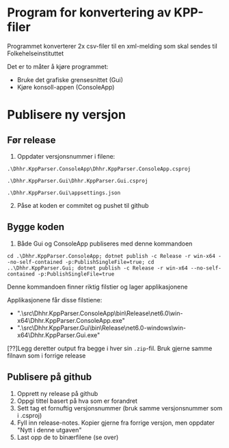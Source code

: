 # Program for konvertering av KPP-filer
Programmet konverterer 2x csv-filer til en xml-melding som skal sendes til Folkehelseinstituttet

Det er to måter å kjøre programmet:
- Bruke det grafiske grensesnittet (Gui)
- Kjøre konsoll-appen (ConsoleApp)

# Publisere ny versjon
## Før release
1. Oppdater versjonsnummer i filene:
```
.\Dhhr.KppParser.ConsoleApp\Dhhr.KppParser.ConsoleApp.csproj
```
```
.\Dhhr.KppParser.Gui\Dhhr.KppParser.Gui.csproj
```
```
.\Dhhr.KppParser.Gui\appsettings.json
```

2. Påse at koden er commitet og pushet til github

## Bygge koden
1. Både Gui og ConsoleApp publiseres med denne kommandoen
```
cd .\Dhhr.KppParser.ConsoleApp; dotnet publish -c Release -r win-x64 --no-self-contained -p:PublishSingleFile=true; cd ..\Dhhr.KppParser.Gui; dotnet publish -c Release -r win-x64 --no-self-contained -p:PublishSingleFile=true
```
Denne kommandoen finner riktig filstier og lager applikasjonene

Applikasjonene får disse filstiene:
- ".\src\Dhhr.KppParser.ConsoleApp\bin\Release\net6.0\win-x64\Dhhr.KppParser.ConsoleApp.exe"
- ".\src\Dhhr.KppParser.Gui\bin\Release\net6.0-windows\win-x64\Dhhr.KppParser.Gui.exe"

[??]Legg deretter output fra begge i hver sin `.zip`-fil. Bruk gjerne samme filnavn som i forrige release


## Publisere på github
1. Opprett ny release på github
2. Oppgi tittel basert på hva som er forandret
4. Sett tag et fornuftig versjonsnummer (bruk samme versjonsnummer som i .csproj)
5. Fyll inn release-notes. Kopier gjerne fra forrige versjon, men oppdater "Nytt i denne utgaven"
6. Last opp de to binærfilene (se over)
  
